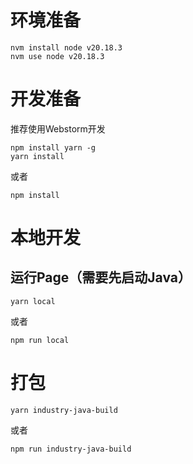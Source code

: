 # 环境准备

```shell
nvm install node v20.18.3
nvm use node v20.18.3
```

# 开发准备

推荐使用Webstorm开发

```shell
npm install yarn -g
yarn install
```

或者

```shell
npm install
```

# 本地开发

## 运行Page（需要先启动Java）

```shell
yarn local
```

或者

```shell
npm run local
```

# 打包

```shell
yarn industry-java-build
```

或者

```shell
npm run industry-java-build
```
